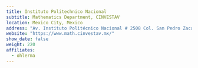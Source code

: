 ```yaml
---
title: Instituto Politechnico Nacional
subtitle: Mathematics Department, CINVESTAV
location: Mexico City, Mexico
address: "Av. Instituto Politécnico Nacional # 2508 Col. San Pedro Zacatenco Mexico City 07360 Mexico"
website: "https://www.math.cinvestav.mx/"
show_date: false
weight: 220
affiliates:
  - ohlerma
---
```

